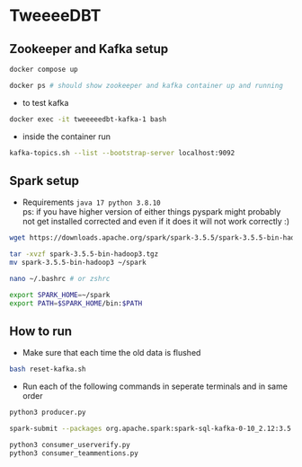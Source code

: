 # TweeeeDBT

## Zookeeper and Kafka setup
```bash
docker compose up
```

```bash
docker ps # should show zookeeper and kafka container up and running
```

- to test kafka
```bash
docker exec -it tweeeeedbt-kafka-1 bash
```

- inside the container run 
```bash
kafka-topics.sh --list --bootstrap-server localhost:9092
```

## Spark setup
- Requirements 
`java 17 python 3.8.10` <br>
ps: if you have higher version of either things pyspark might probably not get installed corrected and even if it does it will not work correctly :) 
```bash
wget https://downloads.apache.org/spark/spark-3.5.5/spark-3.5.5-bin-hadoop3.tgz
```

```bash
tar -xvzf spark-3.5.5-bin-hadoop3.tgz
mv spark-3.5.5-bin-hadoop3 ~/spark
```

```bash
nano ~/.bashrc # or zshrc
```

```bash
export SPARK_HOME=~/spark
export PATH=$SPARK_HOME/bin:$PATH
```

## How to run

- Make sure that each time the old data is flushed
```bash
bash reset-kafka.sh
```

- Run each of the following commands in seperate terminals and in same order
```bash
python3 producer.py
```

```bash
spark-submit --packages org.apache.spark:spark-sql-kafka-0-10_2.12:3.5.0 stream_processing.py
```

```bash
python3 consumer_userverify.py
python3 consumer_teammentions.py
```
